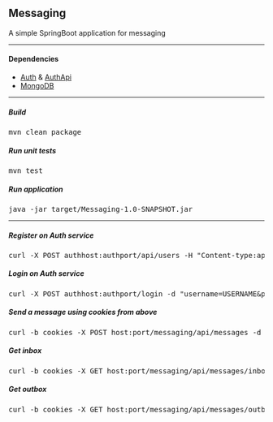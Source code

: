 ## Messaging

A simple SpringBoot application for messaging

<hr>

#### Dependencies
* [Auth](https://github.com/r-c-s/Auth) & [AuthApi](https://github.com/r-c-s/AuthApi)
* [MongoDB](https://docs.mongodb.com/manual/installation/)

<hr>

##### Build

<pre>
mvn clean package
</pre>

##### Run unit tests

<pre>
mvn test
</pre>

##### Run application

<pre>
java -jar target/Messaging-1.0-SNAPSHOT.jar
</pre>

<hr>

##### Register on Auth service

<pre>
curl -X POST authhost:authport/api/users -H "Content-type:application/json" -d "{\"username\":\"USERNAME\",\"password\":\"PASSWORD\"}"
</pre>

##### Login on Auth service

<pre>
curl -X POST authhost:authport/login -d "username=USERNAME&password=PASSWORD" -c cookies
</pre>

##### Send a message using cookies from above

<pre>
curl -b cookies -X POST host:port/messaging/api/messages -d "{\"to\":\"someUser\",\"subject\":\"someSubject\",\"body\":\"someBody\"}" -H "Content-type:application/json"
</pre>

##### Get inbox

<pre>
curl -b cookies -X GET host:port/messaging/api/messages/inbox
</pre>

##### Get outbox

<pre>
curl -b cookies -X GET host:port/messaging/api/messages/outbox
</pre>
